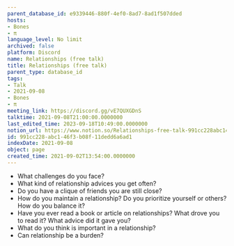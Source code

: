 ```yaml
---
parent_database_id: e9339446-880f-4ef0-8ad7-8ad1f507dded
hosts:
- Bones
- π
language_level: No limit
archived: false
platform: Discord
name: Relationships (free talk)
title: Relationships (free talk)
parent_type: database_id
tags:
- Talk
- 2021-09-08
- Bones
- π
meeting_link: https://discord.gg/vE7QUXGDnS
talktime: 2021-09-08T21:00:00.0000000
last_edited_time: 2023-09-18T10:49:00.0000000
notion_url: https://www.notion.so/Relationships-free-talk-991cc228abc146f3b08f11dedd6a6ad1
id: 991cc228-abc1-46f3-b08f-11dedd6a6ad1
indexDate: 2021-09-08
object: page
created_time: 2021-09-02T13:54:00.0000000
---
```



   - What challenges do you face?
   - What kind of relationship advices you get often?
   - Do you have a clique of friends you are still close?
   - How do you maintain a relationship? Do you prioritize yourself or others? How do you balance it?
   - Have you ever read a book or article on relationships? What drove you to read it? What advice did it gave you?
   - What do you think is important in a relationship?
   - Can relationship be a burden?










